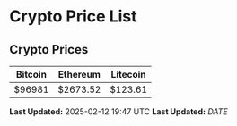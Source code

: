 # Crypto Price List

## Crypto Prices
| Bitcoin | Ethereum | Litecoin |
| ------- | -------- | -------- |
| $96981 | $2673.52 | $123.61 |
**Last Updated:** 2025-02-12 19:47 UTC
**Last Updated:** $DATE$
